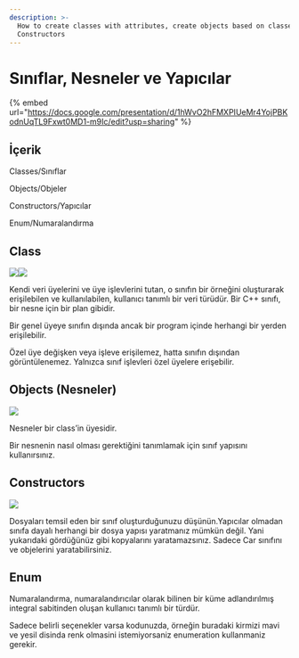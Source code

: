 ```yaml
---
description: >-
  How to create classes with attributes, create objects based on classes.
  Constructors
---
```


# Sınıflar, Nesneler ve Yapıcılar

{% embed url="https://docs.google.com/presentation/d/1hWvO2hFMXPIUeMr4YojPBKodnUqTL9Fxwt0MD1-m9Ic/edit?usp=sharing" %}

## İçerik

Classes/Sınıflar

&#x20;Objects/Objeler

&#x20;Constructors/Yapıcılar

Enum/Numaralandırma

## Class&#x20;

![](https://lh5.googleusercontent.com/YzSTH75slG\_6h18qatFyLR-IF2ZshF1BENXxozX517L79iUUjOQWEEq2bprSzOpC9wD5oA\_xZtAPeo3YSV9brfIHeYUTRkgC-pL95SiPryqSAT8vphC59cUchX0vPZ7SD-f-WTWrScY)![](https://lh4.googleusercontent.com/dZ8nDAfvsNwFCTz95hivC9ti9kZ7w5XXlFATW0lUQvnQRwnmRwVeZ236-FO2wA52GhG4GiA5DtsMxwjQ98FiRsBfEJnZVW68SmjQIzCi1OhyCNNU3GqD0bJri9Ly9RmEyJgdZ3grVH0)

Kendi veri üyelerini ve üye işlevlerini tutan, o sınıfın bir örneğini oluşturarak erişilebilen ve kullanılabilen, kullanıcı tanımlı bir veri türüdür. Bir C++ sınıfı, bir nesne için bir plan gibidir.

Bir genel üyeye sınıfın dışında ancak bir program içinde herhangi bir yerden erişilebilir.

Özel üye değişken veya işleve erişilemez, hatta sınıfın dışından görüntülenemez. Yalnızca sınıf işlevleri özel üyelere erişebilir.



## Objects (Nesneler)

![](https://lh3.googleusercontent.com/O78qbNUmjHRvmIc0sT\_3oAhaOh42J9980d8hUO1HRkoWyWbGc-G3s-XX3RNm0Vmei-yIthHM3\_Hz\_d4QXn9331xv63DrSTKadbflCHgqBxxxD1wetCmum8XcwldmzUUrhXef9x\_n4sQ)

Nesneler bir class’in üyesidir.

Bir nesnenin nasıl olması gerektiğini tanımlamak için sınıf yapısını kullanırsınız.



## Constructors

![](<../.gitbook/assets/2021-11-24 01\_14\_22-4.HAFTA - Google Slides.png>)

Dosyaları temsil eden bir sınıf oluşturduğunuzu düşünün.Yapıcılar olmadan sınıfa dayalı herhangi bir dosya yapısı yaratmanız mümkün değil. Yani yukarıdaki gördüğünüz gibi kopyalarını yaratamazsınız. Sadece Car sınıfını ve objelerini yaratabilirsiniz.



## Enum

Numaralandırma, numaralandırıcılar olarak bilinen bir küme adlandırılmış integral sabitinden oluşan kullanıcı tanımlı bir türdür.

Sadece belirli seçenekler varsa kodunuzda, örneğin buradaki kirmizi mavi ve yesil disinda renk olmasini istemiyorsaniz enumeration kullanmaniz gerekir.
